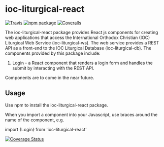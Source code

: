 # ioc-liturgical-react

[![Travis][build-badge]][build]
[![npm package][npm-badge]][npm]
[![Coveralls][coveralls-badge]][coveralls]

The ioc-liturgical-react package provides React js components for creating web applications that access the International Orthodox Christian (IOC) Liturgical Web Service (ioc-liturgical-ws). The web service provides a REST API as a front-end to the IOC Liturgical Database (ioc-liturgical-db).  The components provided by this package include:

1. Login - a React component that renders a login form and handles the submit by interacting with the REST API.

Components are to come in the near future.

## Usage

Use npm to install the ioc-liturgical-react package.

When you import a component into your Javascript, use braces around the name of the component, e.g.

import {Login} from 'ioc-liturgical-react'

[build-badge]: https://travis-ci.org/OCMC-Translation-Projects/ioc-liturgical-react.svg
[build]: https://travis-ci.org/OCMC-Translation-Projects/ioc-liturgical-react

[npm-badge]: https://img.shields.io/npm/v/npm-package.png?style=flat-square
[npm]: https://www.npmjs.org/package/ioc-liturgical-react

[coveralls-badge]: https://img.shields.io/coveralls/user/repo/master.png?style=flat-square
[coveralls]: https://coveralls.io/github/OCMC-Translation-Projects/ioc-liturgical-react?branch=master

[![Coverage Status](https://coveralls.io/repos/github/OCMC-Translation-Projects/ioc-liturgical-react/badge.svg?branch=master)](https://coveralls.io/github/OCMC-Translation-Projects/ioc-liturgical-react?branch=master)